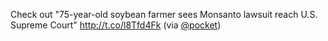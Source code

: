 Check out "75-year-old soybean farmer sees Monsanto lawsuit reach U.S. Supreme Court" <a href="http://t.co/l8Tfd4Fk">http://t.co/l8Tfd4Fk</a> (via <a href="http://twitter.com/pocket">@pocket</a>)